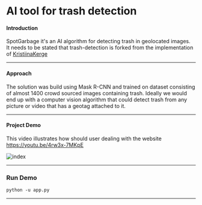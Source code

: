 # AI tool for trash detection 
<h4>Introduction</h4>

SpotGarbage it's an AI algorithm for detecting trash in geolocated images.
<br>
It needs to be stated that trash-detection is forked from the implementation of <a href="https://github.com/letsdoitworld/wade-ai">KristiinaKerge</a>

<hr>
 
 
<h4>Approach</h4>
The solution was build using Mask R-CNN and trained on dataset consisting of almost 1400 crowd sourced images containing trash. Ideally we would end up with a computer vision algorithm that could detect trash from any picture or video that has a geotag attached to it. 

<hr>


<h4>Project Demo</h4>

This video illustrates how should user dealing with the website 
<br>
https://youtu.be/4rw3x-7MKpE 

![index](https://user-images.githubusercontent.com/47077167/118381346-afbc5300-b5f2-11eb-8dd5-030eec7da1de.jpeg)



<hr>

<h3>Run Demo</h3>

```html
python -u app.py 
```

<hr>
